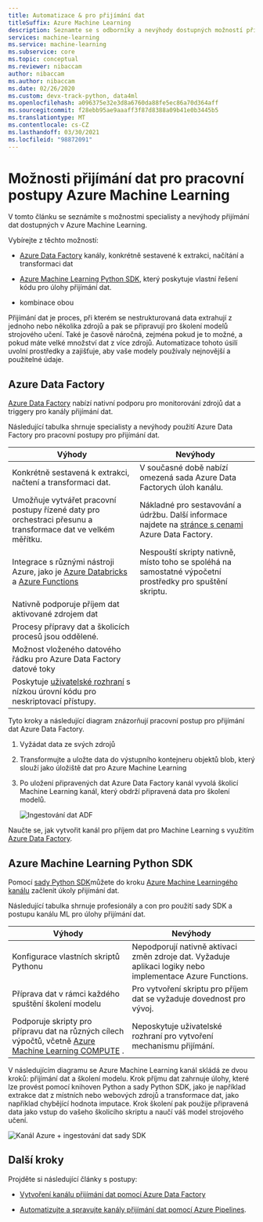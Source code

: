 ```yaml
---
title: Automatizace & pro přijímání dat
titleSuffix: Azure Machine Learning
description: Seznamte se s odborníky a nevýhody dostupných možností přijímání dat pro školení modelů strojového učení.
services: machine-learning
ms.service: machine-learning
ms.subservice: core
ms.topic: conceptual
ms.reviewer: nibaccam
author: nibaccam
ms.author: nibaccam
ms.date: 02/26/2020
ms.custom: devx-track-python, data4ml
ms.openlocfilehash: a096375e32e3d8a6760da88fe5ec86a70d364aff
ms.sourcegitcommit: f28ebb95ae9aaaff3f87d8388a09b41e0b3445b5
ms.translationtype: MT
ms.contentlocale: cs-CZ
ms.lasthandoff: 03/30/2021
ms.locfileid: "98872091"
---
```

# <a name="data-ingestion-options-for-azure-machine-learning-workflows"></a>Možnosti přijímání dat pro pracovní postupy Azure Machine Learning

V tomto článku se seznámíte s možnostmi specialisty a nevýhody přijímání dat dostupných v Azure Machine Learning. 

Vybírejte z těchto možností:
+ [Azure Data Factory](#azure-data-factory) kanály, konkrétně sestavené k extrakci, načítání a transformaci dat

+ [Azure Machine Learning Python SDK](#azure-machine-learning-python-sdk), který poskytuje vlastní řešení kódu pro úlohy přijímání dat.

+ kombinace obou

Přijímání dat je proces, při kterém se nestrukturovaná data extrahují z jednoho nebo několika zdrojů a pak se připravují pro školení modelů strojového učení. Také je časově náročná, zejména pokud je to možné, a pokud máte velké množství dat z více zdrojů. Automatizace tohoto úsilí uvolní prostředky a zajišťuje, aby vaše modely používaly nejnovější a použitelné údaje.

## <a name="azure-data-factory"></a>Azure Data Factory

[Azure Data Factory](../data-factory/introduction.md) nabízí nativní podporu pro monitorování zdrojů dat a triggery pro kanály přijímání dat.  

Následující tabulka shrnuje specialisty a nevýhody použití Azure Data Factory pro pracovní postupy pro přijímání dat.

|Výhody|Nevýhody
---|---
Konkrétně sestavená k extrakci, načtení a transformaci dat.|V současné době nabízí omezená sada Azure Data Factorych úloh kanálu. 
Umožňuje vytvářet pracovní postupy řízené daty pro orchestraci přesunu a transformace dat ve velkém měřítku.|Nákladné pro sestavování a údržbu. Další informace najdete na [stránce s cenami](https://azure.microsoft.com/pricing/details/data-factory/data-pipeline/) Azure Data Factory.
Integrace s různými nástroji Azure, jako je [Azure Databricks](../data-factory/transform-data-using-databricks-notebook.md) a [Azure Functions](../data-factory/control-flow-azure-function-activity.md) | Nespouští skripty nativně, místo toho se spoléhá na samostatné výpočetní prostředky pro spuštění skriptu. 
Nativně podporuje příjem dat aktivované zdrojem dat| 
Procesy přípravy dat a školicích procesů jsou oddělené.|
Možnost vloženého datového řádku pro Azure Data Factory datové toky|
Poskytuje [uživatelské rozhraní](../data-factory/quickstart-create-data-factory-portal.md) s nízkou úrovní kódu pro neskriptovací přístupy. |

Tyto kroky a následující diagram znázorňují pracovní postup pro přijímání dat Azure Data Factory.

1. Vyžádat data ze svých zdrojů
1. Transformujte a uložte data do výstupního kontejneru objektů blob, který slouží jako úložiště dat pro Azure Machine Learning
1. Po uložení připravených dat Azure Data Factory kanál vyvolá školicí Machine Learning kanál, který obdrží připravená data pro školení modelů.


    ![Ingestování dat ADF](media/concept-data-ingestion/data-ingest-option-one.svg)
    
Naučte se, jak vytvořit kanál pro příjem dat pro Machine Learning s využitím [Azure Data Factory](how-to-data-ingest-adf.md).

## <a name="azure-machine-learning-python-sdk"></a>Azure Machine Learning Python SDK 

Pomocí [sady Python SDK](/python/api/overview/azure/ml)můžete do kroku [Azure Machine Learningého kanálu](./how-to-create-machine-learning-pipelines.md) začlenit úkoly přijímání dat.

Následující tabulka shrnuje profesionály a con pro použití sady SDK a postupu kanálu ML pro úlohy přijímání dat.

Výhody| Nevýhody
---|---
Konfigurace vlastních skriptů Pythonu | Nepodporují nativně aktivaci změn zdroje dat. Vyžaduje aplikaci logiky nebo implementace Azure Functions.
Příprava dat v rámci každého spuštění školení modelu|Pro vytvoření skriptu pro příjem dat se vyžaduje dovednost pro vývoj.
Podporuje skripty pro přípravu dat na různých cílech výpočtů, včetně [Azure Machine Learning COMPUTE](concept-compute-target.md#azure-machine-learning-compute-managed) . |Neposkytuje uživatelské rozhraní pro vytvoření mechanismu přijímání.

V následujícím diagramu se Azure Machine Learning kanál skládá ze dvou kroků: přijímání dat a školení modelu. Krok příjmu dat zahrnuje úlohy, které lze provést pomocí knihoven Python a sady Python SDK, jako je například extrakce dat z místních nebo webových zdrojů a transformace dat, jako například chybějící hodnota imputace. Krok školení pak použije připravená data jako vstup do vašeho školicího skriptu a naučí váš model strojového učení. 

![Kanál Azure + ingestování dat sady SDK](media/concept-data-ingestion/data-ingest-option-two.png)

## <a name="next-steps"></a>Další kroky

Projděte si následující články s postupy:
* [Vytvoření kanálu přijímání dat pomocí Azure Data Factory](how-to-data-ingest-adf.md)

* [Automatizujte a spravujte kanály přijímání dat pomocí Azure Pipelines](how-to-cicd-data-ingestion.md).